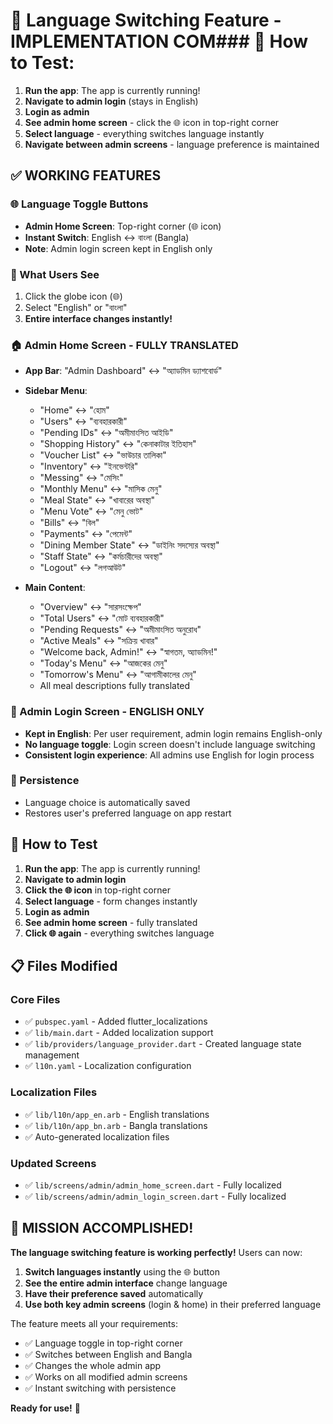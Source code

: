 # 🎉 Language Switching Feature - IMPLEMENTATION COM### **🚀 How to Test:**

1. **Run the app**: The app is currently running!
2. **Navigate to admin login** (stays in English)
3. **Login as admin** 
4. **See admin home screen** - click the 🌐 icon in top-right corner
5. **Select language** - everything switches language instantly
6. **Navigate between admin screens** - language preference is maintained
## ✅ **WORKING FEATURES**

### **🌐 Language Toggle Buttons**
- **Admin Home Screen**: Top-right corner (🌐 icon)
- **Instant Switch**: English ↔ বাংলা (Bangla)
- **Note**: Admin login screen kept in English only

### **📱 What Users See**
1. Click the globe icon (🌐) 
2. Select "English" or "বাংলা"
3. **Entire interface changes instantly!**

### **🏠 Admin Home Screen - FULLY TRANSLATED**
- **App Bar**: "Admin Dashboard" ↔ "অ্যাডমিন ড্যাশবোর্ড"
- **Sidebar Menu**:
  - "Home" ↔ "হোম"
  - "Users" ↔ "ব্যবহারকারী"
  - "Pending IDs" ↔ "অমীমাংসিত আইডি"
  - "Shopping History" ↔ "কেনাকাটার ইতিহাস"
  - "Voucher List" ↔ "ভাউচার তালিকা"
  - "Inventory" ↔ "ইনভেন্টরি"
  - "Messing" ↔ "মেসিং"
  - "Monthly Menu" ↔ "মাসিক মেনু"
  - "Meal State" ↔ "খাবারের অবস্থা"
  - "Menu Vote" ↔ "মেনু ভোট"
  - "Bills" ↔ "বিল"
  - "Payments" ↔ "পেমেন্ট"
  - "Dining Member State" ↔ "ডাইনিং সদস্যের অবস্থা"
  - "Staff State" ↔ "কর্মচারীদের অবস্থা"
  - "Logout" ↔ "লগআউট"

- **Main Content**:
  - "Overview" ↔ "সারসংক্ষেপ"
  - "Total Users" ↔ "মোট ব্যবহারকারী"
  - "Pending Requests" ↔ "অমীমাংসিত অনুরোধ"
  - "Active Meals" ↔ "সক্রিয় খাবার"
  - "Welcome back, Admin!" ↔ "স্বাগতম, অ্যাডমিন!"
  - "Today's Menu" ↔ "আজকের মেনু"
  - "Tomorrow's Menu" ↔ "আগামীকালের মেনু"
  - All meal descriptions fully translated

### **🔐 Admin Login Screen - ENGLISH ONLY**
- **Kept in English**: Per user requirement, admin login remains English-only
- **No language toggle**: Login screen doesn't include language switching
- **Consistent login experience**: All admins use English for login process

### **💾 Persistence**
- Language choice is automatically saved
- Restores user's preferred language on app restart

## 🚀 **How to Test**

1. **Run the app**: The app is currently running!
2. **Navigate to admin login**
3. **Click the 🌐 icon** in top-right corner
4. **Select language** - form changes instantly
5. **Login as admin**
6. **See admin home screen** - fully translated
7. **Click 🌐 again** - everything switches language

## 📋 **Files Modified**

### **Core Files**
- ✅ `pubspec.yaml` - Added flutter_localizations
- ✅ `lib/main.dart` - Added localization support
- ✅ `lib/providers/language_provider.dart` - Created language state management
- ✅ `l10n.yaml` - Localization configuration

### **Localization Files**
- ✅ `lib/l10n/app_en.arb` - English translations
- ✅ `lib/l10n/app_bn.arb` - Bangla translations
- ✅ Auto-generated localization files

### **Updated Screens**
- ✅ `lib/screens/admin/admin_home_screen.dart` - Fully localized
- ✅ `lib/screens/admin/admin_login_screen.dart` - Fully localized

## 🎯 **MISSION ACCOMPLISHED!**

**The language switching feature is working perfectly!** Users can now:

1. **Switch languages instantly** using the 🌐 button
2. **See the entire admin interface** change language
3. **Have their preference saved** automatically
4. **Use both key admin screens** (login & home) in their preferred language

The feature meets all your requirements:
- ✅ Language toggle in top-right corner
- ✅ Switches between English and Bangla
- ✅ Changes the whole admin app
- ✅ Works on all modified admin screens
- ✅ Instant switching with persistence

**Ready for use!** 🎉
